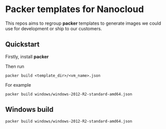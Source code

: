 # Packer templates for Nanocloud

This repos aims to regroup **packer** templates to generate images we could use
for development or ship to our customers.

## Quickstart

Firstly, install **packer**

Then run

```
packer build <template_dir>/<vm_name>.json
```

For example

```
packer build windows/windows-2012-R2-standard-amd64.json
```

## Windows build

```
packer build windows/windows-2012-R2-standard-amd64.json
```
